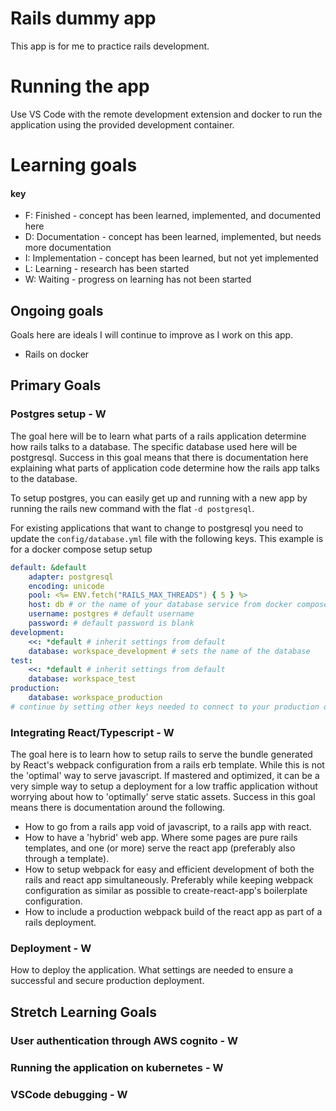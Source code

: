 # Rails dummy app
This app is for me to practice rails development.

# Running the app
Use VS Code with the remote development extension and docker to run the application using the provided development container. 

# Learning goals
#### key
- F: Finished - concept has been learned, implemented, and documented here
- D: Documentation - concept has been learned, implemented, but needs more documentation
- I: Implementation - concept has been learned, but not yet implemented
- L: Learning - research has been started
- W: Waiting - progress on learning has not been started

## Ongoing goals
Goals here are ideals I will continue to improve as I work on this app.
- Rails on docker

## Primary Goals
### Postgres setup - W
The goal here will be to learn what parts of a rails application determine how rails talks to a database. The specific database used here will be postgresql. Success in this goal means that there is documentation here explaining what parts of application code determine how the rails app talks to the database.

To setup postgres, you can easily get up and running with a new app by running the rails new command with the flat `-d postgresql`.

For existing applications that want to change to postgresql you need to update the `config/database.yml` file with the following keys. This example is for a docker compose setup setup

```yaml
default: &default
    adapter: postgresql
    encoding: unicode 
    pool: <%= ENV.fetch("RAILS_MAX_THREADS") { 5 } %>
    host: db # or the name of your database service from docker compose this setting will need to change if you are running postgres locally, or not in docker compose
    username: postgres # default username
    password: # default password is blank
development:
    <<: *default # inherit settings from default
    database: workspace_development # sets the name of the database
test:
    <<: *default # inherit settings from default
    database: workspace_test
production:
    database: workspace_production
# continue by setting other keys needed to connect to your production database
```

### Integrating React/Typescript - W
The goal here is to learn how to setup rails to serve the bundle generated by React's webpack configuration from a rails erb template. While this is not the 'optimal' way to serve javascript. If mastered and optimized, it can be a very simple way to setup a deployment for a low traffic application without worrying about how to 'optimally' serve static assets. Success in this goal means there is documentation around the following.
- How to go from a rails app void of javascript, to a rails app with react.
- How to have a 'hybrid' web app. Where some pages are pure rails templates, and one (or more) serve the react app (preferably also through a template).
- How to setup webpack for easy and efficient development of both the rails and react app simultaneously. Preferably while keeping webpack configuration as similar as possible to create-react-app's boilerplate configuration.
- How to include a production webpack build of the react app as part of a rails deployment.

### Deployment - W
How to deploy the application. What settings are needed to ensure a successful and secure production deployment.

## Stretch Learning Goals
### User authentication through AWS cognito - W

### Running the application on kubernetes - W

### VSCode debugging - W

